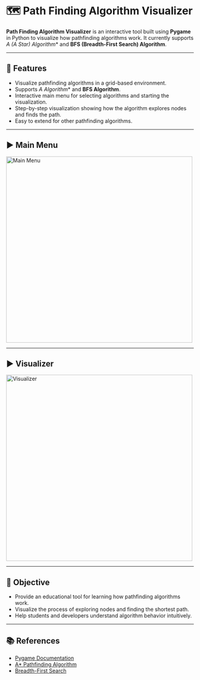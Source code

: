# 🗺️ Path Finding Algorithm Visualizer

**Path Finding Algorithm Visualizer** is an interactive tool built using **Pygame** in Python to visualize how pathfinding algorithms work. It currently supports **A* (A Star) Algorithm*\* and **BFS (Breadth-First Search) Algorithm**.

---

## 🚀 Features

* Visualize pathfinding algorithms in a grid-based environment.
* Supports **A* Algorithm*\* and **BFS Algorithm**.
* Interactive main menu for selecting algorithms and starting the visualization.
* Step-by-step visualization showing how the algorithm explores nodes and finds the path.
* Easy to extend for other pathfinding algorithms.

---

## ▶️ Main Menu

<img src="https://github.com/user-attachments/assets/3caa5590-4eb1-410c-ba48-af2e593747cc" alt="Main Menu" width="500">

---

## ▶️ Visualizer

<img src="https://github.com/user-attachments/assets/121dacfe-6667-4a61-b2f6-69546e767024" alt="Visualizer" width="500">

---

## 🎯 Objective

* Provide an educational tool for learning how pathfinding algorithms work.
* Visualize the process of exploring nodes and finding the shortest path.
* Help students and developers understand algorithm behavior intuitively.

---

## 📚 References

* [Pygame Documentation](https://www.pygame.org/docs/)
* [A\* Pathfinding Algorithm](https://en.wikipedia.org/wiki/A*_search_algorithm)
* [Breadth-First Search](https://en.wikipedia.org/wiki/Breadth-first_search)
